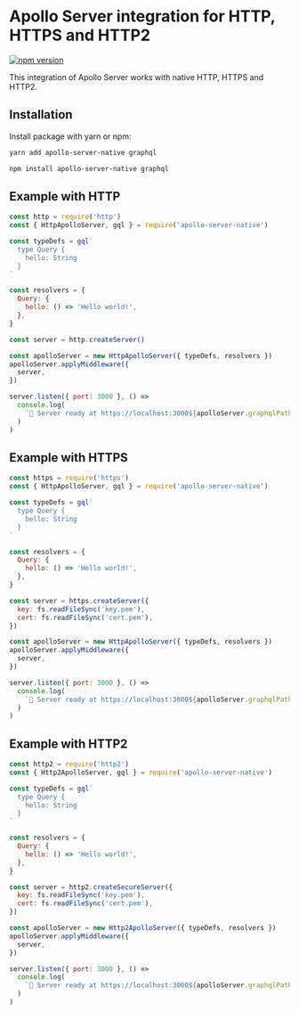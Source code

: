# Apollo Server integration for HTTP, HTTPS and HTTP2

[![npm version](https://badge.fury.io/js/apollo-server-native.svg)](https://badge.fury.io/js/apollo-server-native)

This integration of Apollo Server works with native HTTP, HTTPS and HTTP2.

## Installation

Install package with yarn or npm:

```sh
yarn add apollo-server-native graphql
```

```sh
npm install apollo-server-native graphql
```

## Example with HTTP

```js
const http = require('http')
const { HttpApolloServer, gql } = require('apollo-server-native')

const typeDefs = gql`
  type Query {
    hello: String
  }
`

const resolvers = {
  Query: {
    hello: () => 'Hello world!',
  },
}

const server = http.createServer()

const apolloServer = new HttpApolloServer({ typeDefs, resolvers })
apolloServer.applyMiddleware({
  server,
})

server.listen({ port: 3000 }, () =>
  console.log(
    `🚀 Server ready at https://localhost:3000${apolloServer.graphqlPath}`
  )
)
```

## Example with HTTPS

```js
const https = require('https')
const { HttpApolloServer, gql } = require('apollo-server-native')

const typeDefs = gql`
  type Query {
    hello: String
  }
`

const resolvers = {
  Query: {
    hello: () => 'Hello world!',
  },
}

const server = https.createServer({
  key: fs.readFileSync('key.pem'),
  cert: fs.readFileSync('cert.pem'),
})

const apolloServer = new HttpApolloServer({ typeDefs, resolvers })
apolloServer.applyMiddleware({
  server,
})

server.listen({ port: 3000 }, () =>
  console.log(
    `🚀 Server ready at https://localhost:3000${apolloServer.graphqlPath}`
  )
)
```

## Example with HTTP2

```js
const http2 = require('http2')
const { Http2ApolloServer, gql } = require('apollo-server-native')

const typeDefs = gql`
  type Query {
    hello: String
  }
`

const resolvers = {
  Query: {
    hello: () => 'Hello world!',
  },
}

const server = http2.createSecureServer({
  key: fs.readFileSync('key.pem'),
  cert: fs.readFileSync('cert.pem'),
})

const apolloServer = new Http2ApolloServer({ typeDefs, resolvers })
apolloServer.applyMiddleware({
  server,
})

server.listen({ port: 3000 }, () =>
  console.log(
    `🚀 Server ready at https://localhost:3000${apolloServer.graphqlPath}`
  )
)
```
